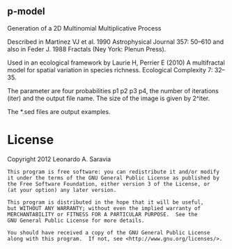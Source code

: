 ## p-model

Generation of a 2D Multinomial Multiplicative Process 

Described in  Martinez VJ et al. 1990 Astrophysical Journal 357: 50–610
and also in Feder J. 1988 Fractals (Ney York: Plenun Press).

Used in an ecological framework by Laurie H, Perrier E (2010) A multifractal model for spatial variation in species richness. Ecological Complexity 7: 32–35.

The parameter are four probabilities p1 p2 p3 p4, the number of iterations (iter) and the output file name. The size of the image is given by 2^iter.

The *.sed files are output examples.

License
=======

  Copyright 2012 Leonardo A. Saravia
 
    This program is free software: you can redistribute it and/or modify
    it under the terms of the GNU General Public License as published by
    the Free Software Foundation, either version 3 of the License, or
    (at your option) any later version.

    This program is distributed in the hope that it will be useful,
    but WITHOUT ANY WARRANTY; without even the implied warranty of
    MERCHANTABILITY or FITNESS FOR A PARTICULAR PURPOSE.  See the
    GNU General Public License for more details.

    You should have received a copy of the GNU General Public License
    along with this program.  If not, see <http://www.gnu.org/licenses/>.
 